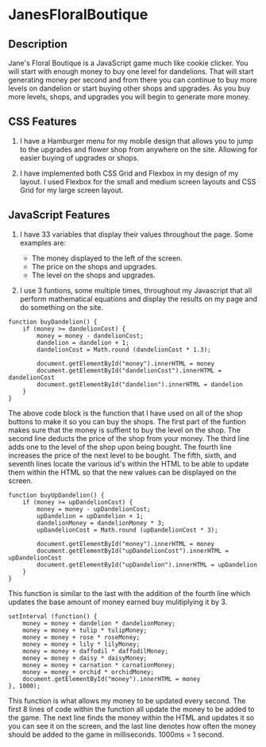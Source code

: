 # JanesFloralBoutique

## Description
Jane's Floral Boutique is a JavaScript game much like cookie clicker. You will start with enough money to buy one level for dandelions. That will start generating money per second and from there you can continue to buy more levels on dandelion or start buying other shops and upgrades. As you buy more levels, shops, and upgrades you will begin to generate more money.

## CSS Features
1. I have a Hamburger menu for my mobile design that allows you to jump to the upgrades and flower shop from anywhere on the site. Allowing for easier buying of upgrades or shops.

2. I have implemented both CSS Grid and Flexbox in my design of my layout. I used Flexbox for the small and medium screen layouts and CSS Grid for my large screen layout.

## JavaScript Features
1. I have 33 variables that display their values throughout the page. Some examples are:
    * The money displayed to the left of the screen.
    * The price on the shops and upgrades.
    * The level on the shops and upgrades.

2. I use 3 funtions, some multiple times, throughout my Javascript that all perform mathematical equations and display the results on my page and do something on the site.

```
function buyDandelion() {
    if (money >= dandelionCost) {
        money = money - dandelionCost;
        dandelion = dandelion + 1;
        dandelionCost = Math.round (dandelionCost * 1.3);

        document.getElementById("money").innerHTML = money
        document.getElementById("dandelionCost").innerHTML = dandelionCost
        document.getElementById("dandelion").innerHTML = dandelion
    }
}
```

The above code block is the function that I have used on all of the shop buttons to make it so you can buy the shops. The first part of the funtion makes sure that the money is suffient to buy the level on the shop. The second line deducts the price of the shop from your money. The third line adds one to the level of the shop upon being bought. The fourth line increases the price of the next level to be bought. The fifth, sixth, and seventh lines locate the various id's within the HTML to be able to update them within the HTML so that the new values can be displayed on the screen.

```
function buyUpDandelion() {
    if (money >= upDandelionCost) {
        money = money - upDandelionCost;
        upDandelion = upDandelion + 1;
        dandelionMoney = dandelionMoney * 3;
        upDandelionCost = Math.round (upDandelionCost * 3);

        document.getElementById("money").innerHTML = money
        document.getElementById("upDandelionCost").innerHTML = upDandelionCost
        document.getElementById("upDandelion").innerHTML = upDandelion
    }
}
```

This function is similar to the last with the addition of the fourth line which updates the base amount of money earned buy mulitiplying it by 3.

```
setInterval (function() {
    money = money + dandelion * dandelionMoney;
    money = money + tulip * tulipMoney;
    money = money + rose * roseMoney;
    money = money + lily * lilyMoney;
    money = money + daffodil * daffodilMoney;
    money = money + daisy * daisyMoney;
    money = money + carnation * carnationMoney;
    money = money + orchid * orchidMoney;
    document.getElementById("money").innerHTML = money
}, 1000);
```

This function is what allows my money to be updated every second. The first 8 lines of code within the function all update the money to be added to the game. The next line finds the money within the HTML and updates it so you can see it on the screen, and the last line denotes how often the money should be added to the game in milliseconds. 1000ms = 1 second.